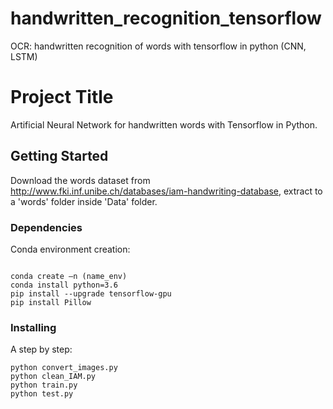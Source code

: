 # handwritten_recognition_tensorflow
OCR: handwritten recognition of words with tensorflow in python (CNN, LSTM)

# Project Title

Artificial Neural Network for handwritten words with Tensorflow in Python.

## Getting Started

Download the words dataset from http://www.fki.inf.unibe.ch/databases/iam-handwriting-database, extract to a 'words' folder inside 'Data' folder.


### Dependencies

Conda environment creation:

```

conda create –n (name_env)
conda install python=3.6
pip install --upgrade tensorflow-gpu
pip install Pillow

```

### Installing

A step by step:

```
python convert_images.py
python clean_IAM.py
python train.py
python test.py

```

